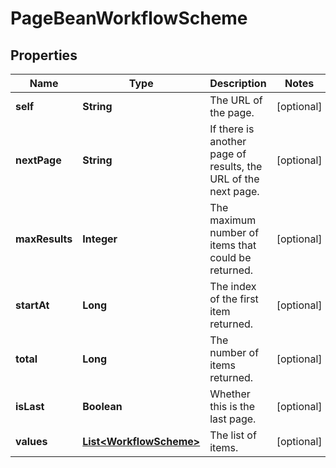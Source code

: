 # PageBeanWorkflowScheme

## Properties
Name | Type | Description | Notes
------------ | ------------- | ------------- | -------------
**self** | **String** | The URL of the page. |  [optional]
**nextPage** | **String** | If there is another page of results, the URL of the next page. |  [optional]
**maxResults** | **Integer** | The maximum number of items that could be returned. |  [optional]
**startAt** | **Long** | The index of the first item returned. |  [optional]
**total** | **Long** | The number of items returned. |  [optional]
**isLast** | **Boolean** | Whether this is the last page. |  [optional]
**values** | [**List&lt;WorkflowScheme&gt;**](WorkflowScheme.md) | The list of items. |  [optional]
